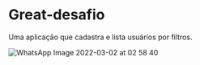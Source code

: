 # Great-desafio
Uma aplicação que cadastra e lista usuários por filtros.



![WhatsApp Image 2022-03-02 at 02 58 40](https://user-images.githubusercontent.com/37816505/156304242-48852e42-d271-4f36-9cd1-863bdaa6b7b2.jpeg)
